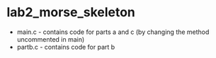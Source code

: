 # lab2_morse_skeleton

* main.c - contains code for parts a and c (by changing the method uncommented in main) 
* partb.c - contains code for part b
